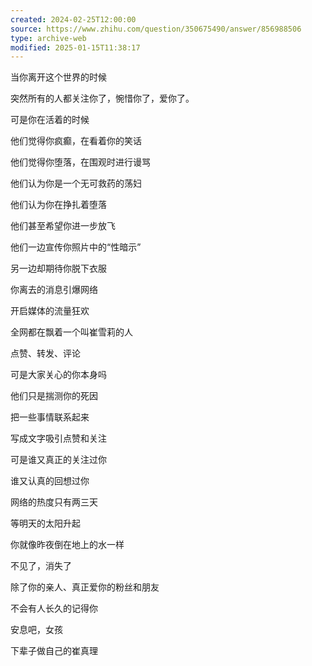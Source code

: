 ```yaml
---
created: 2024-02-25T12:00:00
source: https://www.zhihu.com/question/350675490/answer/856988506
type: archive-web
modified: 2025-01-15T11:38:17
---
```


当你离开这个世界的时候

突然所有的人都关注你了，惋惜你了，爱你了。

可是你在活着的时候

他们觉得你疯癫，在看着你的笑话

他们觉得你堕落，在围观时进行谩骂

他们认为你是一个无可救药的荡妇

他们认为你在挣扎着堕落

他们甚至希望你进一步放飞

他们一边宣传你照片中的“性暗示”

另一边却期待你脱下衣服

你离去的消息引爆网络

开启媒体的流量狂欢

全网都在飘着一个叫崔雪莉的人

点赞、转发、评论

可是大家关心的你本身吗

他们只是揣测你的死因

把一些事情联系起来

写成文字吸引点赞和关注

可是谁又真正的关注过你

谁又认真的回想过你

网络的热度只有两三天

等明天的太阳升起

你就像昨夜倒在地上的水一样

不见了，消失了

除了你的亲人、真正爱你的粉丝和朋友

不会有人长久的记得你

安息吧，女孩

下辈子做自己的崔真理
